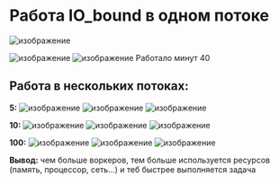 # Работа IO_bound в одном потоке
![изображение](https://user-images.githubusercontent.com/73441333/144722768-26d79c1f-785e-423c-9195-0385d31c52ef.png)

![изображение](https://user-images.githubusercontent.com/73441333/144757687-b0d2030b-b76b-4ab3-b7de-2d325d6091cf.png)
![изображение](https://user-images.githubusercontent.com/73441333/144757712-4c7870ca-78e6-451c-99ed-cddc0c0beef6.png)
Работало минут 40

## Работа в нескольких потоках:
**5:**
![изображение](https://user-images.githubusercontent.com/73441333/144758024-617d07e2-bc3f-4c56-b748-6ed98ca4b718.png)
![изображение](https://user-images.githubusercontent.com/73441333/144758202-2040d3e9-1855-49e7-bfd3-0d8ac948ec57.png)
![изображение](https://user-images.githubusercontent.com/73441333/144758212-b6236f8f-aa65-4068-889b-287fb341bdbc.png)


**10:**
![изображение](https://user-images.githubusercontent.com/73441333/144758123-e4547762-15cf-46a3-93e7-ff01c56788c6.png)
![изображение](https://user-images.githubusercontent.com/73441333/144758249-8578ba20-b83a-4ab5-8eae-fd89af684d66.png)
![изображение](https://user-images.githubusercontent.com/73441333/144758259-82fe77d7-9850-47d6-acc5-32667c6de3a5.png)


**100:**
![изображение](https://user-images.githubusercontent.com/73441333/144758148-7f79c13c-555e-433e-9781-ae1f594ed120.png)
![изображение](https://user-images.githubusercontent.com/73441333/144758299-f61c5f9d-4966-43cd-8c73-544cf2d08bb2.png)
![изображение](https://user-images.githubusercontent.com/73441333/144758311-58695b01-92d8-4959-bede-229eb10dbe55.png)


**Вывод:** чем больше воркеров, тем больше используется ресурсов (память, процессор, сеть...) и теб быстрее выполняется задача
